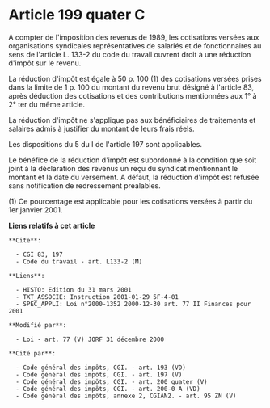 # Article 199 quater C

A compter de l'imposition des revenus de 1989, les cotisations versées aux organisations syndicales représentatives de
salariés et de fonctionnaires au sens de l'article L. 133-2 du code du travail ouvrent droit à une réduction d'impôt sur le
revenu.

La réduction d'impôt est égale à 50 p. 100 (1) des cotisations versées prises dans la limite de 1 p. 100 du montant du revenu
brut désigné à l'article 83, après déduction des cotisations et des contributions mentionnées aux 1° à 2° ter du même
article.

La réduction d'impôt ne s'applique pas aux bénéficiaires de traitements et salaires admis à justifier du montant de leurs
frais réels.

Les dispositions du 5 du I de l'article 197 sont applicables.

Le bénéfice de la réduction d'impôt est subordonné à la condition que soit joint à la déclaration des revenus un reçu du
syndicat mentionnant le montant et la date du versement. A défaut, la réduction d'impôt est refusée sans notification de
redressement préalables.

(1) Ce pourcentage est applicable pour les cotisations versées à partir du 1er janvier 2001.

**Liens relatifs à cet article**

	**Cite**:

	  - CGI 83, 197
	  - Code du travail - art. L133-2 (M)

	**Liens**:

	  - HISTO: Edition du 31 mars 2001
	  - TXT_ASSOCIE: Instruction 2001-01-29 5F-4-01
	  - SPEC_APPLI: Loi n°2000-1352 2000-12-30 art. 77 II Finances pour 2001

	**Modifié par**:

	  - Loi - art. 77 (V) JORF 31 décembre 2000

	**Cité par**:

	  - Code général des impôts, CGI. - art. 193 (VD)
	  - Code général des impôts, CGI. - art. 197 (V)
	  - Code général des impôts, CGI. - art. 200 quater (V)
	  - Code général des impôts, CGI. - art. 200-0 A (VD)
	  - Code général des impôts, annexe 2, CGIAN2. - art. 95 ZN (V)
